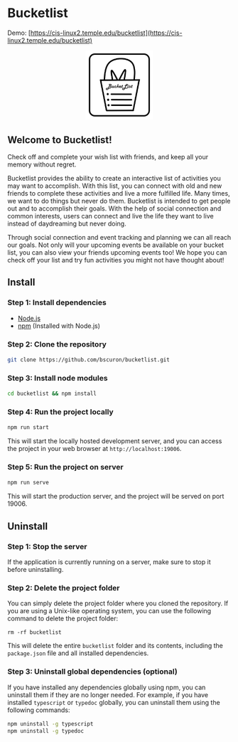 # Bucketlist

Demo: [https://cis-linux2.temple.edu/bucketlist](https://cis-linux2.temple.edu/bucketlist)

<p align="center">
  <img width="30%" src="./assets/AppIconbucketList.png" alt="alt text">
</p>

## Welcome to Bucketlist!

Check off and complete your wish list with friends, and keep all your memory without regret.

Bucketlist provides the ability to create an interactive list of activities you may want to accomplish. With this list, you can connect with old and new friends to complete these activities and live a more fulfilled life. Many times, we want to do things but never do them. Bucketlist is intended to get people out and to accomplish their goals. With the help of social connection and common interests, users can connect and live the life they want to live instead of daydreaming but never doing.

Through social connection and event tracking and planning we can all reach our goals. Not only will your upcoming events be available on your bucket list, you can also view your friends upcoming events too! We hope you can check off your list and try fun activities you might not have thought about!

## Install

### Step 1: Install dependencies

- [Node.js](https://nodejs.org/en/download)
- [npm](https://nodejs.org/en/download) (Installed with Node.js)

### Step 2: Clone the repository

```sh
git clone https://github.com/bscuron/bucketlist.git
```

### Step 3: Install node modules

```sh
cd bucketlist && npm install
```

### Step 4: Run the project locally

```sh
npm run start
```

This will start the locally hosted development server, and you can access the project in your web browser at `http://localhost:19006`.

### Step 5: Run the project on server

```sh
npm run serve
```

This will start the production server, and the project will be served on port 19006.

## Uninstall

### Step 1: Stop the server

If the application is currently running on a server, make sure to stop it before uninstalling.

### Step 2: Delete the project folder

You can simply delete the project folder where you cloned the repository. If you are using a Unix-like operating system, you can use the following command to delete the project folder:

```
rm -rf bucketlist
```

This will delete the entire `bucketlist` folder and its contents, including the `package.json` file and all installed dependencies.

### Step 3: Uninstall global dependencies (optional)

If you have installed any dependencies globally using npm, you can uninstall them if they are no longer needed. For example, if you have installed `typescript` or `typedoc` globally, you can uninstall them using the following commands:

```sh
npm uninstall -g typescript
npm uninstall -g typedoc
```
